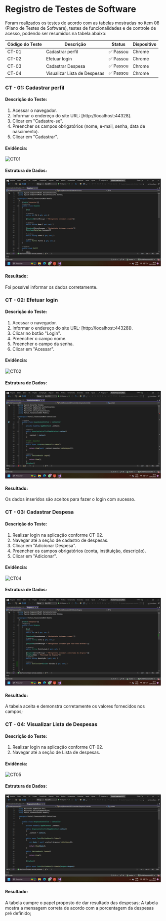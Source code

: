 # Registro de Testes de Software

Foram realizados os testes de acordo com as tabelas mostradas no ítem 08 (Plano de Testes de Software), testes de funcionalidades e de controle de acesso, podendo ser resumidos na tabela abaixo:

| Código do Teste | Descrição | Status | Dispositivo |
|---------------------|-----------------------|-------------|-------------|
| CT-01 | Cadastrar perfil | ✅ Passou | Chrome |
| CT-02 | Efetuar login | ✅ Passou | Chrome |
| CT-03 | Cadastrar Despesa | ✅ Passou | Chrome |
| CT-04 | Visualizar Lista de Despesas | ✅ Passou | Chrome |

### CT - 01: Cadastrar perfil

#### Descrição do Teste:
1. Acessar o navegador.
2. Informar o endereço do site URL: [http://localhost:44328].
3. Clicar em "Cadastre-se".
4. Preencher os campos obrigatórios (nome, e-mail, senha, data de nascimento).
5. Clicar em "Cadastrar".

#### Evidência:
![CT01](https://github.com/ICEI-PUC-Minas-PMV-ADS/pmv-ads-2023-2-e2-proj-int-t9-pmv-ads-2023-2-e2-portal-financeiro/assets/111186037/8880ecd3-ef33-4b7c-8eb2-24cd4776d8ba)

#### Estrutura de Dados:
 <img src="img/Usuarios.jpeg">

#### Resultado:
Foi possível informar os dados corretamente.

### CT - 02: Efetuar login

#### Descrição do Teste:
1. Acessar o navegador.
2. Informar o endereço do site URL: [http://localhost:44328]).
3. Clicar no botão "Login".
4. Preencher o campo nome.
5. Preencher o campo da senha.
6. Clicar em "Acessar".

#### Evidência:
![CT02](https://github.com/ICEI-PUC-Minas-PMV-ADS/pmv-ads-2023-2-e2-proj-int-t9-pmv-ads-2023-2-e2-portal-financeiro/assets/111186037/dd7caeb6-1cd2-4dc6-9c2e-23ab65f0451c)

#### Estrutura de Dados:
 <img src="img/Usuarios controler.jpeg">
 
#### Resultado:
Os dados inseridos são aceitos para fazer o login com sucesso.

### CT - 03: Cadastrar Despesa

#### Descrição do Teste:
1. Realizar login na aplicação conforme CT-02.
2. Navegar até a seção de cadastro de despesas.
3. Clicar em "Adicionar Despesa".
4. Preencher os campos obrigatórios (conta, instituição, descrição).
5. Clicar em "Adicionar".

#### Evidência:
![CT04](https://github.com/ICEI-PUC-Minas-PMV-ADS/pmv-ads-2023-2-e2-proj-int-t9-pmv-ads-2023-2-e2-portal-financeiro/assets/111186037/dba9f87e-0e5d-4e10-86ea-85b38dbe88a4)

#### Estrutura de Dados:
 <img src="img/Despesas.jpeg">

#### Resultado:
A tabela aceita e demonstra corretamente os valores fornecidos nos campos;

### CT - 04: Visualizar Lista de Despesas

#### Descrição do Teste:
1. Realizar login na aplicação conforme CT-02.
2. Navegar até a seção de Lista de despesas.

#### Evidência:
![CT05](https://github.com/ICEI-PUC-Minas-PMV-ADS/pmv-ads-2023-2-e2-proj-int-t9-pmv-ads-2023-2-e2-portal-financeiro/assets/111186037/0d46e7f6-284f-4a9f-a000-4a7b70237b5e)

#### Estrutura de Dados:
 <img src="img/Despesa controler.jpeg">
 
#### Resultado:
A tabela cumpre o papel proposto de dar resultado das despesas;
A tabela mostra a mensagem correta de acordo com a porcentagem da despesas pré definido;
